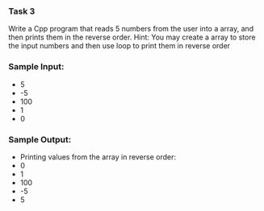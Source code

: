 ### Task 3

Write a Cpp program that reads 5 numbers from the user into a array, and then prints them in the
reverse order.
Hint: You may create a array to store the input numbers and then use loop to print them in
reverse order

### Sample Input:

- 5
- -5
- 100
- 1
- 0

### Sample Output:

- Printing values from the array in reverse order:
- 0
- 1
- 100
- -5
- 5
